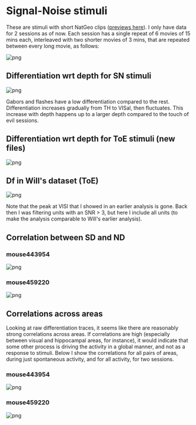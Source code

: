 # Signal-Noise stimuli
These are stimuli with short NatGeo clips ([previews here](https://www.dropbox.com/sh/l2ncpx3nfp9gzau/AAB_tUb2cBm-5W9fqVqfyh9ba?dl=0)). I only have data for 2 sessions as of now. Each session has a single repeat of 6 movies of 15 mins each, interleaved with two shorter movies of 3 mins, that are repeated between every long movie, as follows:

![png](SN_presentation.png)

## Differentiation wrt depth for SN stimuli
![png](SN_Df_depth.png)

Gabors and flashes have a low differentiation compared to the rest. Differentiation increases gradually from TH to VISal, then fluctuates. This increase with depth happens up to a larger depth compared to the touch of evil sessions.

## Differentiation wrt depth for ToE stimuli (new files)
![png](ToE_Df_depth.png)

## Df in Will's dataset (ToE)
![png](ToE_Df_depth.png)

Note that the peak at VISl that I showed in an earlier analysis is gone. Back then I was filtering units with an SNR > 3, but here I include all units (to make the analysis comparable to Will's earlier analysis).

## Correlation between SD and ND

### mouse443954
![png](mouse443954_SD_ND.png)

### mouse459220
![png](mouse459220_SD_ND.png)

## Correlations across areas
Looking at raw differentiation traces, it seems like there are reasonably strong correlations across areas. If correlations are high (especially between visual and hippocampal areas, for instance), it would indicate that some other process is driving the activity in a global manner, and not as a response to stimuli. Below I show the correlations for all pairs of areas, during just spontaneous activity, and for all activity, for two sessions.

### mouse443954
![png](mouse443954.png)

### mouse459220
![png](mouse459220.png)